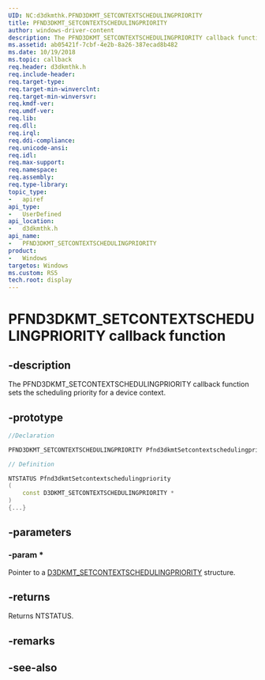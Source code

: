 ```yaml
---
UID: NC:d3dkmthk.PFND3DKMT_SETCONTEXTSCHEDULINGPRIORITY
title: PFND3DKMT_SETCONTEXTSCHEDULINGPRIORITY
author: windows-driver-content
description: The PFND3DKMT_SETCONTEXTSCHEDULINGPRIORITY callback function sets the scheduling priority for a device context.
ms.assetid: ab05421f-7cbf-4e2b-8a26-387ecad8b482
ms.date: 10/19/2018
ms.topic: callback
req.header: d3dkmthk.h
req.include-header:
req.target-type:
req.target-min-winverclnt:
req.target-min-winversvr:
req.kmdf-ver:
req.umdf-ver:
req.lib:
req.dll:
req.irql: 
req.ddi-compliance:
req.unicode-ansi:
req.idl:
req.max-support:
req.namespace:
req.assembly:
req.type-library: 
topic_type: 
-	apiref
api_type: 
-	UserDefined
api_location: 
-	d3dkmthk.h
api_name: 
-	PFND3DKMT_SETCONTEXTSCHEDULINGPRIORITY
product:
-	Windows
targetos: Windows
ms.custom: RS5
tech.root: display
---
```


# PFND3DKMT_SETCONTEXTSCHEDULINGPRIORITY callback function

## -description

The PFND3DKMT_SETCONTEXTSCHEDULINGPRIORITY callback function sets the scheduling priority for a device context.

## -prototype

```cpp
//Declaration

PFND3DKMT_SETCONTEXTSCHEDULINGPRIORITY Pfnd3dkmtSetcontextschedulingpriority; 

// Definition

NTSTATUS Pfnd3dkmtSetcontextschedulingpriority 
(
	const D3DKMT_SETCONTEXTSCHEDULINGPRIORITY *
)
{...}

```

## -parameters

### -param * 

Pointer to a [D3DKMT_SETCONTEXTSCHEDULINGPRIORITY](ns-d3dkmthk-_d3dkmt_setcontextschedulingpriority.md) structure.

## -returns

Returns NTSTATUS.


## -remarks




## -see-also
